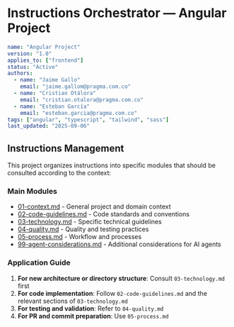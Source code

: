 # Instructions Orchestrator — Angular Project

```yaml
name: "Angular Project"
version: "1.0"
applies_to: ["frontend"]
status: "Active"
authors:
  - name: "Jaime Gallo"
    email: "jaime.gallom@pragma.com.co"
  - name: "Cristian Otálora"
    email: "cristian.otalora@pragma.com.co"
  - name: "Esteban García"
    email: "esteban.garcia@pragma.com.co"
tags: ["angular", "typescript", "tailwind", "sass"]
last_updated: "2025-09-06"
```

## Instructions Management

This project organizes instructions into specific modules that should be consulted according to the context:

### Main Modules

- [01-context.md](./01-context.md) - General project and domain context
- [02-code-guidelines.md](./02-code-guidelines.md) - Code standards and conventions
- [03-technology.md](./03-technology.md) - Specific technical guidelines
- [04-quality.md](./04-quality.md) - Quality and testing practices
- [05-process.md](./05-process.md) - Workflow and processes
- [99-agent-considerations.md](./99-agent-considerations.md) - Additional considerations for AI agents

### Application Guide

1. **For new architecture or directory structure**: Consult `03-technology.md` first
2. **For code implementation**: Follow `02-code-guidelines.md` and the relevant sections of `03-technology.md`
3. **For testing and validation**: Refer to `04-quality.md`
4. **For PR and commit preparation**: Use `05-process.md`

